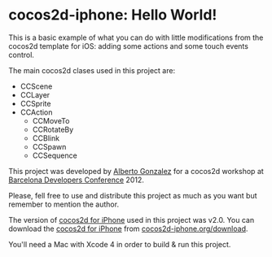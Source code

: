 
cocos2d-iphone: Hello World!
==================

This is a basic example of what you can do with little modifications from the cocos2d template for iOS: adding some actions and some touch events control.

The main cocos2d clases used in this project are:

  * CCScene
  * CCLayer
  * CCSprite
  * CCAction
     * CCMoveTo
     * CCRotateBy
     * CCBlink
     * CCSpawn
     * CCSequence


This project was developed by [Alberto Gonzalez][3] for a cocos2d workshop at [Barcelona Developers Conference][4] 2012.

Please, fell free to use and distribute this project as much as you want but remember to mention the author.

The version of [cocos2d for iPhone][1] used in this project was v2.0. You can download the [cocos2d for iPhone][1] from [cocos2d-iphone.org/download][2].

You'll need a Mac with Xcode 4 in order to build & run this project.



[1]: http://www.cocos2d-iphone.org "cocos2d for iPhone"
[2]: http://www.cocos2d-iphone.org/download
[3]: http://www.linkedin.com/in/albertogonzalezlopez/en/
[4]: http://bcndevcon.org/
